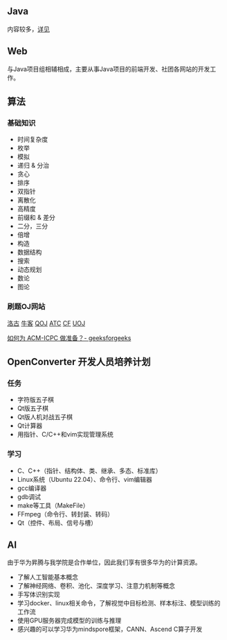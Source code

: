## Java

内容较多，[详见](./JavaBasicLearningRoute.md)

## Web

与Java项目组相辅相成，主要从事Java项目的前端开发、社团各网站的开发工作。

## 算法

### 基础知识
- 时间复杂度
- 枚举
- 模拟
- 递归 & 分治
- 贪心
- 排序
- 双指针
- 离散化
- 高精度
- 前缀和 & 差分
- 二分，三分
- 倍增
- 构造
- 数据结构
- 搜索
- 动态规划
- 数论
- 图论

### 刷题OJ网站
 [洛古](http://https://www.luogu.com.cn/)
 [牛客](https://ac.nowcoder.com/)
 [QOJ](http://qoj.ac/)
 [ATC](http://atcoder.jp/)
 [CF](http:codeforces.com/)
 [UOJ](https://uoj.ac/)

[如何为 ACM-ICPC 做准备？- geeksforgeeks](https://www.geeksforgeeks.org/how-to-prepare-for-acm-icpc/)

## OpenConverter 开发人员培养计划

### 任务
- 字符版五子棋
- Qt版五子棋
- Qt版人机对战五子棋
- Qt计算器
- 用指针、C/C++和vim实现管理系统

### 学习
- C、C++（指针、结构体、类、继承、多态、标准库）
- Linux系统（Ubuntu 22.04）、命令行、vim编辑器
- gcc编译器
- gdb调试
- make等工具（MakeFile）
- FFmpeg（命令行、转封装、转码）
- Qt（控件、布局、信号与槽）

## AI

由于华为昇腾与我学院是合作单位，因此我们享有很多华为的计算资源。

- 了解人工智能基本概念
- 了解神经网络、卷积、池化、深度学习、注意力机制等概念
- 手写体识别实现 
- 学习docker、linux相关命令，了解视觉中目标检测、样本标注、模型训练的工作流
- 使用GPU服务器完成模型的训练与推理
- 感兴趣的可以学习华为mindspore框架，CANN、Ascend C算子开发